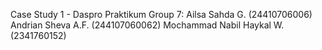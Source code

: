 Case Study 1 - Daspro Praktikum
Group 7:
Ailsa Sahda G. (24410706006)
Andrian Sheva A.F. (244107060062)
Mochammad Nabil Haykal W. (2341760152)